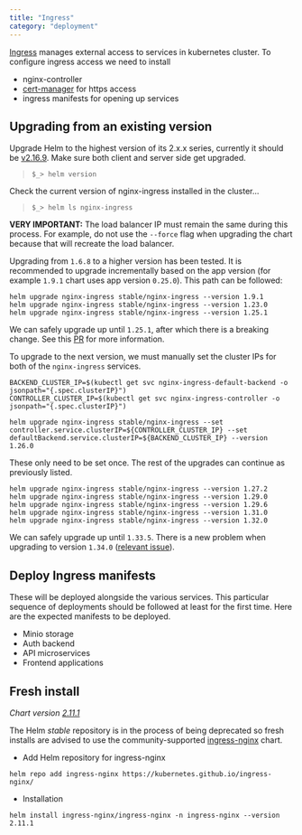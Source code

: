 ```yaml
---
title: "Ingress"
category: "deployment"
---
```


[Ingress](https://kubernetes.io/docs/concepts/services-networking/ingress/#what-is-ingress)
manages external access to services in kubernetes cluster. To configure ingress access we need to install

- nginx-controller
- [cert-manager](/certificate) for https access
- ingress manifests for opening up services

## Upgrading from an existing version

Upgrade Helm to the highest version of its 2.x.x series, currently it should be [v2.16.9](https://github.com/helm/helm/releases/tag/v2.16.9). Make sure both client and server side get upgraded.

> `$_> helm version`

Check the current version of nginx-ingress installed in the cluster...

> `$_> helm ls nginx-ingress`

**VERY IMPORTANT:** The load balancer IP must remain the same during this process. For example,
do not use the `--force` flag when upgrading the chart because that will recreate the load balancer.

Upgrading from `1.6.8` to a higher version has been tested. It is recommended to upgrade
incrementally based on the app version (for example `1.9.1` chart uses app version `0.25.0`).
This path can be followed:

```shell
helm upgrade nginx-ingress stable/nginx-ingress --version 1.9.1
helm upgrade nginx-ingress stable/nginx-ingress --version 1.23.0
helm upgrade nginx-ingress stable/nginx-ingress --version 1.25.1
```

We can safely upgrade up until `1.25.1`, after which there is a breaking change. See this
[PR](https://github.com/helm/charts/pull/13646) for more information.

To upgrade to the next version, we must manually set the cluster IPs for both of the
`nginx-ingress` services.

```shell
BACKEND_CLUSTER_IP=$(kubectl get svc nginx-ingress-default-backend -o jsonpath="{.spec.clusterIP}")
CONTROLLER_CLUSTER_IP=$(kubectl get svc nginx-ingress-controller -o jsonpath="{.spec.clusterIP}")

helm upgrade nginx-ingress stable/nginx-ingress --set controller.service.clusterIP=${CONTROLLER_CLUSTER_IP} --set defaultBackend.service.clusterIP=${BACKEND_CLUSTER_IP} --version 1.26.0
```

These only need to be set once. The rest of the upgrades can continue as previously listed.

```shell
helm upgrade nginx-ingress stable/nginx-ingress --version 1.27.2
helm upgrade nginx-ingress stable/nginx-ingress --version 1.29.0
helm upgrade nginx-ingress stable/nginx-ingress --version 1.29.6
helm upgrade nginx-ingress stable/nginx-ingress --version 1.31.0
helm upgrade nginx-ingress stable/nginx-ingress --version 1.32.0
```

We can safely upgrade up until `1.33.5`. There is a new problem when upgrading
to version `1.34.0` ([relevant issue](https://github.com/helm/charts/issues/21771)).

## Deploy Ingress manifests

These will be deployed alongside the various services. This particular sequence
of deployments should be followed at least for the first time. Here are the
expected manifests to be deployed.

- Minio storage
- Auth backend
- API microservices
- Frontend applications

## Fresh install

_Chart version [2.11.1](https://github.com/kubernetes/ingress-nginx/releases/tag/ingress-nginx-2.11.1)_

The Helm _stable_ repository is in the process of being deprecated so fresh installs
are advised to use the community-supported [ingress-nginx](https://github.com/kubernetes/ingress-nginx) chart.

- Add Helm repository for ingress-nginx

```shell
helm repo add ingress-nginx https://kubernetes.github.io/ingress-nginx/
```

- Installation

```shell
helm install ingress-nginx/ingress-nginx -n ingress-nginx --version 2.11.1
```
